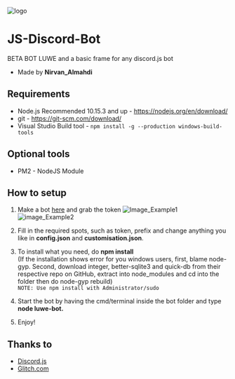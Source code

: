 ![logo](https://media.discordapp.net/attachments/734399729546559499/737364252976742421/images_2.jpeg)

# JS-Discord-Bot
BETA BOT LUWE and a basic frame for any discord.js bot

- Made by **Nirvan_Almahdi**

## Requirements
- Node.js Recommended 10.15.3 and up - https://nodejs.org/en/download/
- git - https://git-scm.com/download/
- Visual Studio Build tool - `npm install -g --production windows-build-tools`

## Optional tools
- PM2 - NodeJS Module

## How to setup
1. Make a bot [here](https://discordapp.com/developers/applications/me) and grab the token
![Image_Example1](https://media.discordapp.net/attachments/734399729546559499/737366023736524818/Screenshot_2020-07-28-00-46-20-26-picsay.jpg)
![image_Example2](https://media.discordapp.net/attachments/734399729546559499/737366024352956426/Screenshot_2020-07-28-00-46-23-83-picsay.jpg)

2. Fill in the required spots, such as token, prefix and change anything you like in **config.json** and **customisation.json**.

3. To install what you need, do **npm install**<br>
(If the installation shows error for you windows users, first, blame node-gyp. Second, download integer, better-sqlite3 and quick-db from their respective repo on GitHub, extract into node_modules and cd into the folder then do node-gyp rebuild)<br>
`NOTE: Use npm install with Administrator/sudo`

4. Start the bot by having the cmd/terminal inside the bot folder and type **node luwe-bot.**

5. Enjoy!


## Thanks to
- [Discord.js](https://discord.js.org/)
- [Glitch.com](https://glitch.com/)

